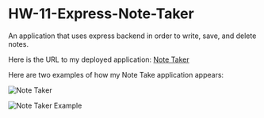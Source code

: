 # HW-11-Express-Note-Taker

An application that uses express backend in order to write, save, and delete notes.

Here is the URL to my deployed application: [Note Taker](https://floating-cliffs-80394.herokuapp.com/)

Here are two examples of how my Note Take application appears:

![Note Taker](https://user-images.githubusercontent.com/65740432/93523690-6c91cf00-f901-11ea-9d43-7bf338592f8d.PNG)

![Note Taker Example](https://user-images.githubusercontent.com/65740432/93523706-6f8cbf80-f901-11ea-86eb-ed1efdadf1d4.PNG)
